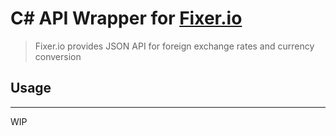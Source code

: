 # C# API Wrapper for [Fixer.io](https://fixer.io)

> Fixer.io provides JSON API for foreign exchange rates and currency conversion



## Usage

---

WIP